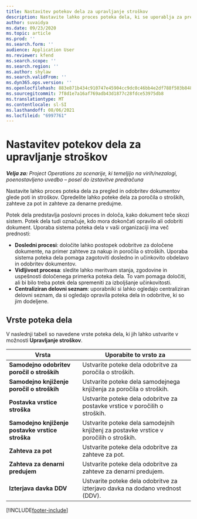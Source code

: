 ```yaml
---
title: Nastavitev potekov dela za upravljanje stroškov
description: Nastavite lahko proces poteka dela, ki se uporablja za pregled in odobritev dokumentov glede poti in stroškov.
author: suvaidya
ms.date: 09/23/2020
ms.topic: article
ms.prod: ''
ms.search.form: ''
audience: Application User
ms.reviewer: kfend
ms.search.scope: ''
ms.search.region: ''
ms.author: shylaw
ms.search.validFrom: ''
ms.dyn365.ops.version: ''
ms.openlocfilehash: 883e871b434c910747e45904cc9dc0c46bb4e2df788f503b848ad41984884edd
ms.sourcegitcommit: 7f8d1e7a16af769adb43d1877c28fdce53975db8
ms.translationtype: MT
ms.contentlocale: sl-SI
ms.lasthandoff: 08/06/2021
ms.locfileid: "6997761"
---
```

# <a name="set-up-workflows-for-expense-management"></a>Nastavitev potekov dela za upravljanje stroškov

_**Velja za:** Project Operations za scenarije, ki temeljijo na virih/nezalogi, poenostavljeno uvedbo – posel do izstavitve predračuna_

Nastavite lahko proces poteka dela za pregled in odobritev dokumentov glede poti in stroškov. Opredelite lahko poteke dela za poročila o stroških, zahteve za pot in zahteve za denarne predujme.

Potek dela predstavlja poslovni proces in določa, kako dokument teče skozi sistem. Potek dela tudi označuje, kdo mora dokončati opravilo ali odobriti dokument. Uporaba sistema poteka dela v vaši organizaciji ima več prednosti:

- **Dosledni procesi**: določite lahko postopek odobritve za določene dokumente, na primer zahteve za nakup in poročila o stroških. Uporaba sistema poteka dela pomaga zagotoviti dosledno in učinkovito obdelavo in odobritev dokumentov.
- **Vidljivost procesa**: sledite lahko meritvam stanja, zgodovine in uspešnosti določenega primerka poteka dela. To vam pomaga določiti, ali bi bilo treba potek dela spremeniti za izboljšanje učinkovitosti.
- **Centraliziran delovni seznam**: uporabniki si lahko ogledajo centraliziran delovni seznam, da si ogledajo opravila poteka dela in odobritve, ki so jim dodeljene. 

## <a name="workflow-types"></a>Vrste poteka dela

V naslednji tabeli so navedene vrste poteka dela, ki jih lahko ustvarite v možnosti **Upravljanje stroškov**.


|              <strong>Vrsta</strong>              |                   <strong>Uporabite to vrsto za</strong>                   |
|-------------------------------------------------|-----------------------------------------------------------------------|
|   <strong>Samodejno odobritev poročil o stroških</strong> |            Ustvarite poteke dela odobritve za poročila o stroških.             |
|  <strong>Samodejno knjiženje poročil o stroških</strong>   |        Ustvarite poteke dela samodejnega knjiženja za poročila o stroških.        |
|       <strong>Postavka vrstice stroška</strong>        |     Ustvarite poteke dela odobritve za postavke vrstice v poročilih o stroških.      |
| <strong>Samodejno knjiženje postavke vrstice stroška</strong> | Ustvarite poteke dela samodejnih knjiženj za postavke vrstice v poročilih o stroških. |
|       <strong>Zahteva za pot</strong>       |          Ustvarite poteke dela odobritve za zahteve za pot.           |
|      <strong>Zahteva za denarni predujem</strong>      |         Ustvarite poteke dela odobritve za zahteve za denarni predujem.          |
|        <strong>Izterjava davka DDV</strong>        | Ustvarite poteke dela odobritve za izterjavo davka na dodano vrednost (DDV).  |


[!INCLUDE[footer-include](../includes/footer-banner.md)]